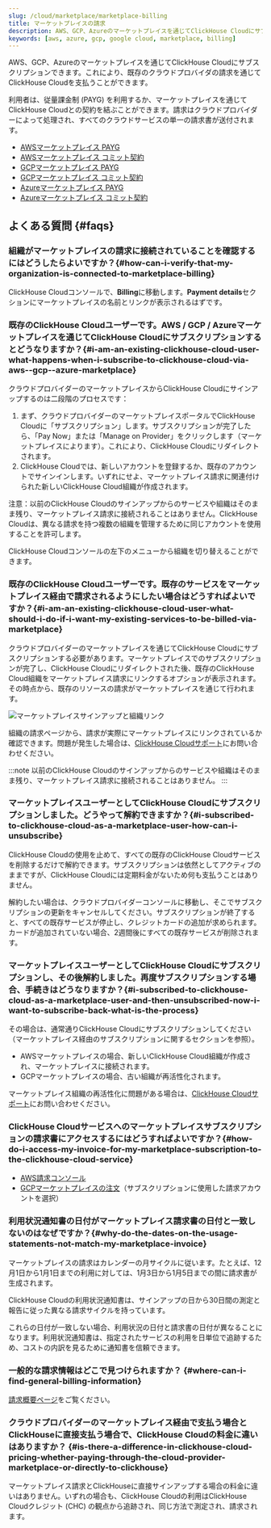 ```yaml
---
slug: /cloud/marketplace/marketplace-billing
title: マーケットプレイスの請求
description: AWS、GCP、Azureのマーケットプレイスを通じてClickHouse Cloudにサブスクリプションします。
keywords: [aws, azure, gcp, google cloud, marketplace, billing]
---
```


AWS、GCP、Azureのマーケットプレイスを通じてClickHouse Cloudにサブスクリプションできます。これにより、既存のクラウドプロバイダの請求を通じてClickHouse Cloudを支払うことができます。

利用者は、従量課金制 (PAYG) を利用するか、マーケットプレイスを通じてClickHouse Cloudとの契約を結ぶことができます。請求はクラウドプロバイダーによって処理され、すべてのクラウドサービスの単一の請求書が送付されます。

- [AWSマーケットプレイス PAYG](/cloud/billing/marketplace/aws-marketplace-payg)
- [AWSマーケットプレイス コミット契約](/cloud/billing/marketplace/aws-marketplace-committed-contract)
- [GCPマーケットプレイス PAYG](/cloud/billing/marketplace/gcp-marketplace-payg)
- [GCPマーケットプレイス コミット契約](/cloud/billing/marketplace/gcp-marketplace-committed-contract)
- [Azureマーケットプレイス PAYG](/cloud/billing/marketplace/azure-marketplace-payg)
- [Azureマーケットプレイス コミット契約](/cloud/billing/marketplace/azure-marketplace-committed-contract)

## よくある質問 {#faqs}

### 組織がマーケットプレイスの請求に接続されていることを確認するにはどうしたらよいですか？​ {#how-can-i-verify-that-my-organization-is-connected-to-marketplace-billing}

ClickHouse Cloudコンソールで、**Billing**に移動します。**Payment details**セクションにマーケットプレイスの名前とリンクが表示されるはずです。

### 既存のClickHouse Cloudユーザーです。AWS / GCP / Azureマーケットプレイスを通じてClickHouse Cloudにサブスクリプションするとどうなりますか？​ {#i-am-an-existing-clickhouse-cloud-user-what-happens-when-i-subscribe-to-clickhouse-cloud-via-aws--gcp--azure-marketplace}

クラウドプロバイダーのマーケットプレイスからClickHouse Cloudにサインアップするのは二段階のプロセスです：
1. まず、クラウドプロバイダーのマーケットプレイスポータルでClickHouse Cloudに「サブスクリプション」します。サブスクリプションが完了したら、「Pay Now」または「Manage on Provider」をクリックします（マーケットプレイスによります）。これにより、ClickHouse Cloudにリダイレクトされます。
2. ClickHouse Cloudでは、新しいアカウントを登録するか、既存のアカウントでサインインします。いずれにせよ、マーケットプレイス請求に関連付けられた新しいClickHouse Cloud組織が作成されます。

注意：以前のClickHouse Cloudのサインアップからのサービスや組織はそのまま残り、マーケットプレイス請求に接続されることはありません。ClickHouse Cloudは、異なる請求を持つ複数の組織を管理するために同じアカウントを使用することを許可します。

ClickHouse Cloudコンソールの左下のメニューから組織を切り替えることができます。

### 既存のClickHouse Cloudユーザーです。既存のサービスをマーケットプレイス経由で請求されるようにしたい場合はどうすればよいですか？​ {#i-am-an-existing-clickhouse-cloud-user-what-should-i-do-if-i-want-my-existing-services-to-be-billed-via-marketplace}

クラウドプロバイダーのマーケットプレイスを通じてClickHouse Cloudにサブスクリプションする必要があります。マーケットプレイスでのサブスクリプションが完了し、ClickHouse Cloudにリダイレクトされた後、既存のClickHouse Cloud組織をマーケットプレイス請求にリンクするオプションが表示されます。その時点から、既存のリソースの請求がマーケットプレイスを通じて行われます。

![マーケットプレイスサインアップと組織リンク](https://github.com/user-attachments/assets/a0939007-320b-4b12-9d6d-fd63bce31864)

組織の請求ページから、請求が実際にマーケットプレイスにリンクされているか確認できます。問題が発生した場合は、[ClickHouse Cloudサポート](https://clickhouse.com/support/program)にお問い合わせください。

:::note
以前のClickHouse Cloudのサインアップからのサービスや組織はそのまま残り、マーケットプレイス請求に接続されることはありません。
:::

### マーケットプレイスユーザーとしてClickHouse Cloudにサブスクリプションしました。どうやって解約できますか？​ {#i-subscribed-to-clickhouse-cloud-as-a-marketplace-user-how-can-i-unsubscribe}

ClickHouse Cloudの使用を止めて、すべての既存のClickHouse Cloudサービスを削除するだけで解約できます。サブスクリプションは依然としてアクティブのままですが、ClickHouse Cloudには定期料金がないため何も支払うことはありません。

解約したい場合は、クラウドプロバイダーコンソールに移動し、そこでサブスクリプションの更新をキャンセルしてください。サブスクリプションが終了すると、すべての既存サービスが停止し、クレジットカードの追加が求められます。カードが追加されていない場合、2週間後にすべての既存サービスが削除されます。

### マーケットプレイスユーザーとしてClickHouse Cloudにサブスクリプションし、その後解約しました。再度サブスクリプションする場合、手続きはどうなりますか？​ {#i-subscribed-to-clickhouse-cloud-as-a-marketplace-user-and-then-unsubscribed-now-i-want-to-subscribe-back-what-is-the-process}

その場合は、通常通りClickHouse Cloudにサブスクリプションしてください（マーケットプレイス経由のサブスクリプションに関するセクションを参照）。

- AWSマーケットプレイスの場合、新しいClickHouse Cloud組織が作成され、マーケットプレイスに接続されます。
- GCPマーケットプレイスの場合、古い組織が再活性化されます。

マーケットプレイス組織の再活性化に問題がある場合は、[ClickHouse Cloudサポート](https://clickhouse.com/support/program)にお問い合わせください。

### ClickHouse Cloudサービスへのマーケットプレイスサブスクリプションの請求書にアクセスするにはどうすればよいですか？​ {#how-do-i-access-my-invoice-for-my-marketplace-subscription-to-the-clickhouse-cloud-service}

- [AWS請求コンソール](https://us-east-1.console.aws.amazon.com/billing/home)
- [GCPマーケットプレイスの注文](https://console.cloud.google.com/marketplace/orders)（サブスクリプションに使用した請求アカウントを選択）

### 利用状況通知書の日付がマーケットプレイス請求書の日付と一致しないのはなぜですか？​ {#why-do-the-dates-on-the-usage-statements-not-match-my-marketplace-invoice}

マーケットプレイスの請求はカレンダーの月サイクルに従います。たとえば、12月1日から1月1日までの利用に対しては、1月3日から1月5日までの間に請求書が生成されます。

ClickHouse Cloudの利用状況通知書は、サインアップの日から30日間の測定と報告に従った異なる請求サイクルを持っています。

これらの日付が一致しない場合、利用状況の日付と請求書の日付が異なることになります。利用状況通知書は、指定されたサービスの利用を日単位で追跡するため、コストの内訳を見るために通知書を信頼できます。

### 一般的な請求情報はどこで見つけられますか？ {#where-can-i-find-general-billing-information}

[請求概要ページ](/cloud/manage/billing)をご覧ください。

### クラウドプロバイダーのマーケットプレイス経由で支払う場合とClickHouseに直接支払う場合で、ClickHouse Cloudの料金に違いはありますか？ {#is-there-a-difference-in-clickhouse-cloud-pricing-whether-paying-through-the-cloud-provider-marketplace-or-directly-to-clickhouse}

マーケットプレイス請求とClickHouseに直接サインアップする場合の料金に違いはありません。いずれの場合も、ClickHouse Cloudの利用はClickHouse Cloudクレジット (CHC) の観点から追跡され、同じ方法で測定され、請求されます。

